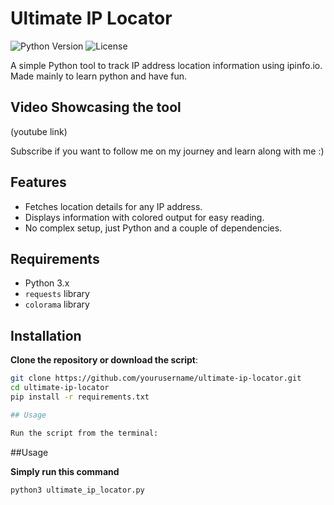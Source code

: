 # Ultimate IP Locator

![Python Version](https://img.shields.io/badge/python-3.6%2B-blue)
![License](https://img.shields.io/badge/license-MIT-green)

A simple Python tool to track IP address location information using ipinfo.io. Made mainly to learn python and have fun. 

## Video Showcasing the tool

(youtube link)

Subscribe if you want to follow me on my journey and learn along with me :)

## Features

- Fetches location details for any IP address.
- Displays information with colored output for easy reading.
- No complex setup, just Python and a couple of dependencies.

## Requirements

- Python 3.x  
- `requests` library  
- `colorama` library

## Installation

**Clone the repository or download the script**:

```bash
git clone https://github.com/yourusername/ultimate-ip-locator.git
cd ultimate-ip-locator
pip install -r requirements.txt

## Usage

Run the script from the terminal:
```
##Usage

**Simply run this command**

```bash
python3 ultimate_ip_locator.py
```
